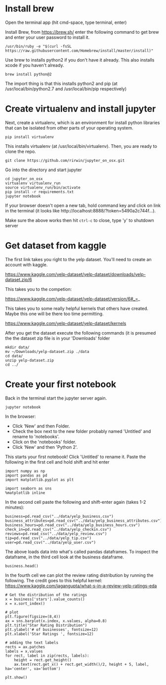 # Install brew
Open the terminal app (hit cmd-space, type terminal, enter)

Install Brew, from https://brew.sh/ enter the following command to get brew and enter your user password to install it.
```
/usr/bin/ruby -e "$(curl -fsSL https://raw.githubusercontent.com/Homebrew/install/master/install)"
```

Use brew to installs python2 if you don't have it already.  This also installs xcode if you haven't already.
```
brew install python@2
```

The import thing is that this installs python2 and pip (at /usr/local/bin/python2.7 and /usr/local/bin/pip respectively)

# Create virtualenv and install jupyter

Next, create a virtualenv, which is an environment for install python libraries that can be isolated from other parts of your operating system.

```
pip install virtualenv
```

This installs virtualenv (at /usr/local/bin/virtualenv).  Then, you are ready to clone the repo.
```
git clone https://github.com/rirwin/jupyter_on_osx.git
```

Go into the directory and start jupyter
```
cd jupyter_on_osx
virtualenv virtualenv_run
source virtualenv_run/bin/activate
pip install -r requirements.txt
jupyter notebook
```

If your browser doesn't open a new tab, hold command key and click on link in the terminal (it looks like http://localhost:8888/?token=5490a2c744f...).

Make sure the above works then hit `ctrl-c` to close, type 'y' to shutdown server

# Get dataset from kaggle
The first link takes you right to the yelp dataset.  You'll need to create an account with kaggle.

https://www.kaggle.com/yelp-dataset/yelp-dataset/downloads/yelp-dataset.zip/6

This takes you to the competion:

https://www.kaggle.com/yelp-dataset/yelp-dataset/version/6#_=_

This takes you to some really helpful kernels that others have created.  Maybe this one will be there too time permitting.

https://www.kaggle.com/yelp-dataset/yelp-dataset/kernels

After you get the dataset execute the following commands (it is presumed the the dataset zip file is in your 'Downloads' folder
```
mkdir data/
mv ~/Downloads/yelp-dataset.zip ./data
cd data/
unzip yelp-dataset.zip
cd ../
```

# Create your first notebook
Back in the terminal start the jupyter server again.
```
jupyter notebook
```

In the browser:
- Click 'New' and then Folder. 
- Check the box next to the new folder probably named 'Untitled' and rename to 'notebooks'.
- Click on the 'notebooks' folder.
- Click 'New' and then 'Python 2'.

This starts your first notebook! Click 'Untitled' to rename it.  Paste the following in the first cell and hold shift and hit enter

```
import numpy as np
import pandas as pd
import matplotlib.pyplot as plt

import seaborn as sns
%matplotlib inline
```

In the second cell paste the following and shift-enter again (takes 1-2 minutes):
```
business=pd.read_csv("../data/yelp_business.csv")
business_attributes=pd.read_csv("../data/yelp_business_attributes.csv")
business_hours=pd.read_csv("../data/yelp_business_hours.csv")
check_in=pd.read_csv("../data/yelp_checkin.csv")
reviews=pd.read_csv("../data/yelp_review.csv")
tip=pd.read_csv("../data/yelp_tip.csv")
user=pd.read_csv("../data/yelp_user.csv")
```

The above loads data into what's called pandas dataframes.  To inspect the dataframe, in the third cell look at the business dataframe.
```
business.head()
```

In the fourth cell we can plot the review rating distribution by running the following.  The credit goes to this helpful kernel: https://www.kaggle.com/jagangupta/what-s-in-a-review-yelp-ratings-eda

```
# Get the distribution of the ratings
x = business['stars'].value_counts()
x = x.sort_index()

# plot
plt.figure(figsize=(8,4))
ax = sns.barplot(x.index, x.values, alpha=0.8)
plt.title("Star Rating Distribution")
plt.ylabel('# of businesses', fontsize=12)
plt.xlabel('Star Ratings ', fontsize=12)

# adding the text labels
rects = ax.patches
labels = x.values
for rect, label in zip(rects, labels):
    height = rect.get_height()
    ax.text(rect.get_x() + rect.get_width()/2, height + 5, label, ha='center', va='bottom')

plt.show()
```
